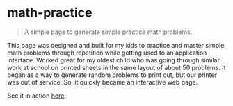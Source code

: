 # math-practice

> A simple page to generate simple practice math problems.

This page was designed and built for my kids to practice and master simple math problems through repetition while getting used to an application interface. Worked great for my oldest child who was going through similar work at school on printed sheets in the same layout of about 50 problems. It began as a way to generate random problems to print out, but our printer was out of service. So, it quickly became an interactive web page.

See it in action [here](https://jasonhale.github.io/math-practice/).
